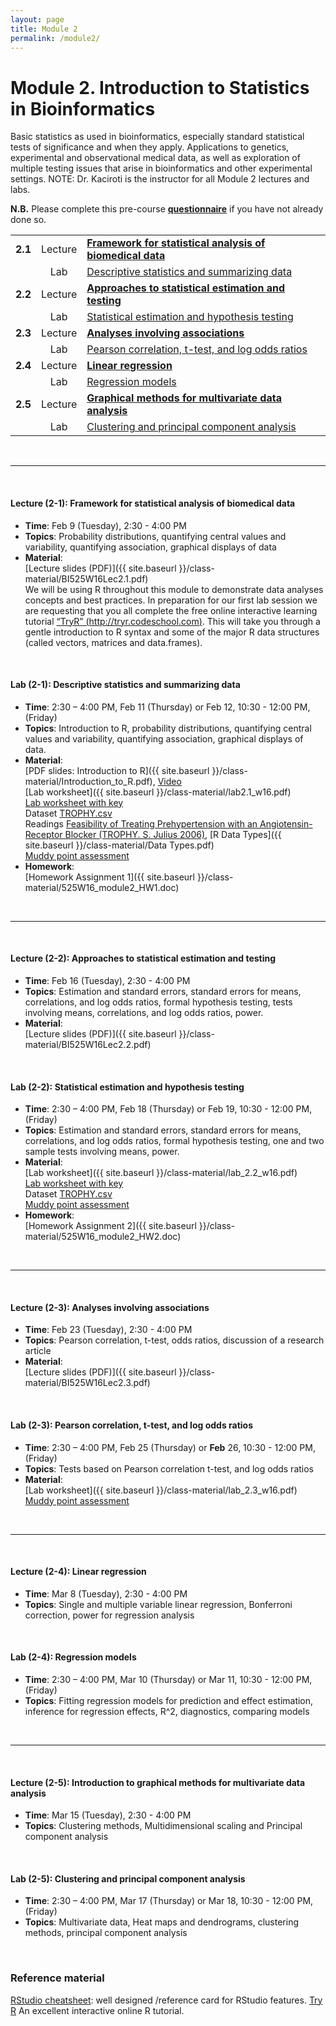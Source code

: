 ```yaml
---
layout: page
title: Module 2
permalink: /module2/
---
```



# Module 2. Introduction to Statistics in Bioinformatics

Basic statistics as used in bioinformatics, especially standard statistical tests of significance and when they apply. Applications to genetics, experimental and observational medical data, as well as exploration of multiple testing issues that arise in bioinformatics and other experimental settings. NOTE: Dr. Kaciroti is the instructor for all Module 2 lectures and labs.


  
**N.B.**  Please complete this pre-course [**questionnaire**](http://tinyurl.com/bioinf525-questions) if you have not already done so. 




|         |           |                          | 
| :-----: |:---------:| :----------------------- | 
| **2.1** | Lecture  | [**Framework for statistical analysis of biomedical data**](#2.1) | 
|         | Lab | [Descriptive statistics and summarizing data](#2.1) | 
| **2.2** | Lecture | [**Approaches to statistical estimation and testing**](#2.2)  | 
|         | Lab | [Statistical estimation and hypothesis testing](#2.2)  | 
| **2.3** | Lecture | [**Analyses involving associations**](#2.3)   | 
|         | Lab | [Pearson correlation, t-test, and log odds ratios](#2.3) | 
| **2.4** | Lecture | [**Linear regression**](#2.4)                 | 
|         | Lab | [Regression models](#2.4)  | 
| **2.5** | Lecture | [**Graphical methods for multivariate data analysis**](#2.5) | 
|         | Lab | [Clustering and principal component analysis](#2.5)  | 


<br>

---
<a name="2.1"></a>
<br>

#### Lecture (2-1): **Framework for statistical analysis of biomedical data**
- **Time**: 		Feb 9 (Tuesday), 2:30 - 4:00 PM
- **Topics**: 
Probability distributions, quantifying central values and variability, quantifying association, graphical displays of data
- **Material**:  
[Lecture slides (PDF)]({{ site.baseurl }}/class-material/BI525W16Lec2.1.pdf)  
We will be using R throughout this module to demonstrate data analyses concepts and best practices.  In preparation for our first lab session we are requesting that you all complete the free online interactive learning tutorial [“TryR” (http://tryr.codeschool.com)](http://tryr.codeschool.com).  This will take you through a gentle introduction to R syntax and some of the major R data structures (called vectors, matrices and data.frames).  

<br>

#### Lab (2-1): 	**Descriptive statistics and summarizing data**
- **Time**: 		2:30 – 4:00 PM, Feb 11 (Thursday) or Feb 12, 10:30 - 12:00 PM, (Friday)
- **Topics**:
Introduction to R, probability distributions, quantifying central values and variability, quantifying association, graphical displays of data.
- **Material**:  
[PDF slides: Introduction to R]({{ site.baseurl }}/class-material/Introduction_to_R.pdf), [Video](https://www.youtube.com/watch?v=BlFUKYwwksk)  
[Lab worksheet]({{ site.baseurl }}/class-material/lab2.1_w16.pdf)  
[Lab worksheet with key](https://ctools.umich.edu/access/content/group/cd806bd4-a051-4873-9be1-4a158109a66b/Module%202/Labs/Lab1%20with%20Key.pdf)  
Dataset [TROPHY.csv](https://ctools.umich.edu/portal/tool/26056f74-c6c5-4c88-b84e-33eb2e0a4f1d?panel=Main#)  
Readings [Feasibility of Treating Prehypertension with an Angiotensin-Receptor Blocker (TROPHY. S. Julius 2006)](https://ctools.umich.edu/access/content/group/cd806bd4-a051-4873-9be1-4a158109a66b/Module%202/Feasibility%20of%20Treating%20Prehypertension%20with%20an%20Angiotensin-Receptor%20Blocker_TROPHY.%20S.%20Julius%202006_.pdf), [R Data Types]({{ site.baseurl }}/class-material/Data Types.pdf)  
[Muddy point assessment](https://docs.google.com/forms/d/1cMIZVNnQj5YUmo_Dl3hPqg4bPx3tP0LoKkqj5WpzP6k/viewform)  
- **Homework**:  
[Homework Assignment 1]({{ site.baseurl }}/class-material/525W16_module2_HW1.doc)  

<br>

---
<a name="2.2"></a>
<br>


#### Lecture (2-2): **Approaches to statistical estimation and testing**
- **Time**: 		Feb 16 (Tuesday), 2:30 - 4:00 PM
- **Topics**:
Estimation and standard errors, standard errors for means, correlations, and log odds ratios, formal hypothesis testing, tests involving means, correlations, and log odds ratios, power.
- **Material**:  
[Lecture slides (PDF)]({{ site.baseurl }}/class-material/BI525W16Lec2.2.pdf)  

<br>

#### Lab (2-2): 	**Statistical estimation and hypothesis testing**
- **Time**: 		2:30 – 4:00 PM, Feb 18 (Thursday) or Feb 19, 10:30 - 12:00 PM, (Friday)
- **Topics**: 
Estimation and standard errors, standard errors for means, correlations, and log odds ratios, formal hypothesis testing, one and two sample tests involving means, power.
- **Material**:  
[Lab worksheet]({{ site.baseurl }}/class-material/lab_2.2_w16.pdf)  
[Lab worksheet with key](https://ctools.umich.edu/access/content/group/cd806bd4-a051-4873-9be1-4a158109a66b/Module%202/Labs/Lab2%20with%20Key.pdf)  
Dataset [TROPHY.csv](https://ctools.umich.edu/portal/tool/26056f74-c6c5-4c88-b84e-33eb2e0a4f1d?panel=Main#)  
[Muddy point assessment](https://docs.google.com/forms/d/1pBpHR8kFX4YKklD1Vzha0UgEYqRs3povnH47HrFk7fM/viewform)  
- **Homework**:  
[Homework Assignment 2]({{ site.baseurl }}/class-material/525W16_module2_HW2.doc)  

<br>

---
<a name="2.3"></a>
<br>

#### Lecture (2-3): **Analyses involving associations**
- **Time**: 		Feb 23 (Tuesday), 2:30 - 4:00 PM
- **Topics**:
Pearson correlation, t-test, odds ratios, discussion of a research article
- **Material**:  
[Lecture slides (PDF)]({{ site.baseurl }}/class-material/BI525W16Lec2.3.pdf)  

<br>

#### Lab (2-3): 	**Pearson correlation, t-test, and log odds ratios**
- **Time**: 		2:30 – 4:00 PM, Feb 25 (Thursday) or **Feb** 26, 10:30 - 12:00 PM, (Friday)
- **Topics**:
Tests based on Pearson correlation t-test, and log odds ratios
- **Material**:  
[Lab worksheet]({{ site.baseurl }}/class-material/lab_2.3_w16.pdf)  
[Muddy point assessment](https://docs.google.com/a/umich.edu/forms/d/1P_ldx1K8BJUr2V9ahi4HXymnjvrXXv-hMiopHrkQjIs/viewform)  


<br>

---
<a name="2.4"></a>
<br>

#### Lecture (2-4): **Linear regression**
- **Time**: 		Mar 8 (Tuesday), 2:30 - 4:00 PM
- **Topics**:
Single and multiple variable linear regression, Bonferroni correction, power for regression analysis

<br>

#### Lab (2-4): 	**Regression models**
- **Time**: 		2:30 – 4:00 PM, Mar 10 (Thursday) or Mar 11, 10:30 - 12:00 PM, (Friday)
- **Topics**:
Fitting regression models for prediction and effect estimation, inference for regression effects, R^2, diagnostics, comparing models

<br>

---
<a name="2.5"></a>
<br>

#### Lecture (2-5): **Introduction to graphical methods for multivariate data analysis** 
- **Time**: 		Mar 15 (Tuesday), 2:30 - 4:00 PM
- **Topics**:
Clustering methods, Multidimensional scaling and Principal component analysis

<br>

#### Lab (2-5): 	**Clustering and principal component analysis**
- **Time**: 		2:30 – 4:00 PM, Mar 17 (Thursday) or Mar 18, 10:30 - 12:00 PM, (Friday)
- **Topics**:
Multivariate data, Heat maps and dendrograms, clustering methods, principal component analysis 


<br>

### Reference material
[RStudio cheatsheet](http://www.rstudio.com/wp-content/uploads/2016/01/rstudio-IDE-cheatsheet.pdf): well designed /reference card for RStudio features. 
[Try R]() An excellent interactive online R tutorial.  
<!--- files dont exist yet...
[Slides-2.1]()
[Slides-2.2]()
-->

